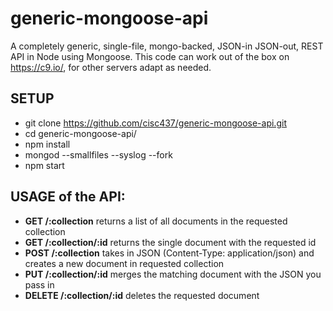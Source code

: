 # generic-mongoose-api
A completely generic, single-file, mongo-backed, JSON-in JSON-out, REST API in Node using Mongoose.  This code can work out of the box on https://c9.io/, for other servers adapt as needed.

## SETUP

 + git clone https://github.com/cisc437/generic-mongoose-api.git
 + cd generic-mongoose-api/
 + npm install
 + mongod --smallfiles --syslog --fork
 + npm start

## USAGE of the API:

 + **GET /:collection** returns a list of all documents in the requested collection
 + **GET /:collection/:id** returns the single document with the requested id
 + **POST /:collection** takes in JSON (Content-Type: application/json) and creates a new document in requested collection
 + **PUT /:collection/:id** merges the matching document with the JSON you pass in
 + **DELETE /:collection/:id** deletes the requested document
